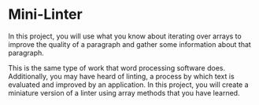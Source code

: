 # Mini-Linter
In this project, you will use what you know about iterating over arrays to improve the quality of a paragraph and gather some information about that paragraph.

This is the same type of work that word processing software does. Additionally, you may have heard of linting, a process by which text is evaluated and improved 
by an application. In this project, you will create a miniature version of a linter using array methods that you have learned.
